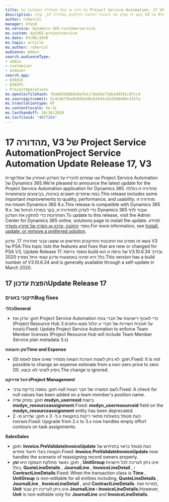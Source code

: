 ```yaml
---
title: מה חדש או שונה במהדורה המעודכנת של Project Service Automation, 17 V3
description: נושא זה מפרט את התכונות החדשות והתיקונים במהדורה 17, עדכון V3 של Project Service Automation.
author: ruhercul
manager: kfend
ms.service: dynamics-365-customerservice
ms.custom: dyn365-projectservice
ms.date: 03/06/2020
ms.topic: article
ms.author: ruhercul
audience: Admin
search.audienceType:
- admin
- customizer
- enduser
search.app:
- D365CE
- D365PS
- ProjectOperations
ms.openlocfilehash: 7ba685568692dafe117de42a71bb14d391cd7cc4
ms.sourcegitcommit: 5c4c9bf3ba018562d6cb3443c01d550489c415fa
ms.translationtype: HT
ms.contentlocale: he-IL
ms.lasthandoff: 10/16/2020
ms.locfileid: "4077264"
---
```

# <a name="project-service-automation-update-release-17-v3"></a><span data-ttu-id="afd0a-103">מהדורה 17, V3 של Project Service Automation</span><span class="sxs-lookup"><span data-stu-id="afd0a-103">Project Service Automation Update Release 17, V3</span></span>

<span data-ttu-id="afd0a-104">אנו שמחים להכריז על העדכון האחרון של אפליקציית Project Service Automation של Dynamics 365.</span><span class="sxs-lookup"><span data-stu-id="afd0a-104">We’re pleased to announce the latest update for the Project Service Automation application for Dynamics 365.</span></span> <span data-ttu-id="afd0a-105">מהדורה זו כוללת כמה שיפורים חשובים באיכות, בביצועים ובשימושיות.</span><span class="sxs-lookup"><span data-stu-id="afd0a-105">This release includes some important improvements to quality, performance, and usability.</span></span>  <span data-ttu-id="afd0a-106">מהדורה זו תואמת את Dynamics 365 9.x.</span><span class="sxs-lookup"><span data-stu-id="afd0a-106">This release is compatible with Dynamics 365 9.x.</span></span> <span data-ttu-id="afd0a-107">כדי לעדכן למהדורה זו, בקר במרכז הניהול של Dynamics 365 ועבור לדף הפתרונות כדי להתקין את העדכון.</span><span class="sxs-lookup"><span data-stu-id="afd0a-107">To update to this release, visit the Admin Center for Dynamics 365 online, solutions page to install the update.</span></span> <span data-ttu-id="afd0a-108">למידע נוסף: [התקנה, עדכון או הסרה של פתרון מועדף](https://docs.microsoft.com/power-platform/admin/install-remove-preferred-solution).</span><span class="sxs-lookup"><span data-stu-id="afd0a-108">For more information, see [Install, update, or remove a preferred solution](https://docs.microsoft.com/power-platform/admin/install-remove-preferred-solution).</span></span>

<span data-ttu-id="afd0a-109">נושא זה מפרט את התכונות והתיקונים החדשים או ששונו עבור מהדורה 17, עדכון V3 של PSA.</span><span class="sxs-lookup"><span data-stu-id="afd0a-109">This topic lists the features and fixes that are new or changed for PSA V3, Update Release 17.</span></span> <span data-ttu-id="afd0a-110">מספר גירסת build של גרסה זו הוא V3.10.6.34 ובדרך כלל היא זמינה באמצעות עדכון עצמי החל ממרץ 2020.</span><span class="sxs-lookup"><span data-stu-id="afd0a-110">This version has a build number of V3.10.6.34 and is generally available through a self-update in March 2020.</span></span>


## <a name="update-release-17"></a><span data-ttu-id="afd0a-111">הפצת עדכון 17</span><span class="sxs-lookup"><span data-stu-id="afd0a-111">Update Release 17</span></span>

### <a name="bug-fixes"></a><span data-ttu-id="afd0a-112">תיקוני באגים</span><span class="sxs-lookup"><span data-stu-id="afd0a-112">Bug fixes</span></span>

<span data-ttu-id="afd0a-113">**כללי**</span><span class="sxs-lookup"><span data-stu-id="afd0a-113">**General**</span></span>

- <span data-ttu-id="afd0a-114">תוקן: עדכן את Project Service Automation כדי לאכוף רישיונות של חברי צוות (Project Resource Hub יכלול מטא-נתונים 3.x על תוכנית השירות של חברי הצוות).</span><span class="sxs-lookup"><span data-stu-id="afd0a-114">Fixed: Update Project Service Automation to enforce Team Member licenses (Project Resource Hub will include Team Member Service plan metadata 3.x)</span></span>
 
<span data-ttu-id="afd0a-115">**זמן והוצאה**</span><span class="sxs-lookup"><span data-stu-id="afd0a-115">**Time and Expense**</span></span>

- <span data-ttu-id="afd0a-116">תוקן: לא ניתן לשנות הערכת הוצאה ממחיר שאינו אפס לאפס (0).</span><span class="sxs-lookup"><span data-stu-id="afd0a-116">Fixed: It is not possible to change an expense estimate from a non-zero price to zero (0).</span></span> <span data-ttu-id="afd0a-117">ניסיון לשינוי לא יבוצע.</span><span class="sxs-lookup"><span data-stu-id="afd0a-117">The change is ignored.</span></span>

<span data-ttu-id="afd0a-118">**ניהול פרויקט**</span><span class="sxs-lookup"><span data-stu-id="afd0a-118">**Project Management**</span></span>

- <span data-ttu-id="afd0a-119">תוקן: נוספה בדיקת ערכי null לשם המשרה של חבר הצוות.</span><span class="sxs-lookup"><span data-stu-id="afd0a-119">Fixed: A check for null values has been added on a team member's position name.</span></span>
- <span data-ttu-id="afd0a-120">תוקן: נמחק שדה **msdyn_userresid** בישות **‎msdyn_resourceassignment**.</span><span class="sxs-lookup"><span data-stu-id="afd0a-120">Fixed: **msdyn_userresourceid** field on the **msdyn_resourceassignment** entity has been deprecated.</span></span>
- <span data-ttu-id="afd0a-121">תוקן: שדרוג מ- 2.x ל- 3.x כעת מטפל בפעולות מתאר ריקות בהקצאת משימות.</span><span class="sxs-lookup"><span data-stu-id="afd0a-121">Fixed: Upgrade from 2.x to 3.x now handles empty effort contours on task assignments.</span></span>

<span data-ttu-id="afd0a-122">**Sales**</span><span class="sxs-lookup"><span data-stu-id="afd0a-122">**Sales**</span></span>

- <span data-ttu-id="afd0a-123">תוקן: **Invoice.PreValidateInvoiceUpdate** כעת מטפל כראוי בתרחיש של הקצאת בעלי תיעוד מחדש.</span><span class="sxs-lookup"><span data-stu-id="afd0a-123">Fixed: **Invoice.PreValidateInvoiceUpdate** now handles the scenario of reassigning record owners properly.</span></span>
- <span data-ttu-id="afd0a-124">תוקן: כאשר מחלקת העסקה היא **זמן** , **UnitGroup** אינו ניתן לעריכה לכל הישויות כולל, **QuoteLineDetails** , **JournalLine** , **InvoiceLineDetail** , ו **ContractLineDetails**.</span><span class="sxs-lookup"><span data-stu-id="afd0a-124">Fixed: When the transaction class is **Time** , **UnitGroup** is non-editable for all entities including, **QuoteLineDetails** , **JournalLine** , **InvoiceLineDetail** , and **ContractLineDetails**.</span></span> <span data-ttu-id="afd0a-125">למרות זאת, **Unit** אינו ניתן לעריכה רק עבור **JournalLine** ו **InvoiceLineDetails**.</span><span class="sxs-lookup"><span data-stu-id="afd0a-125">However, **Unit** is non-editable only for **JournalLine** and **InvoiceLineDetails**.</span></span>


